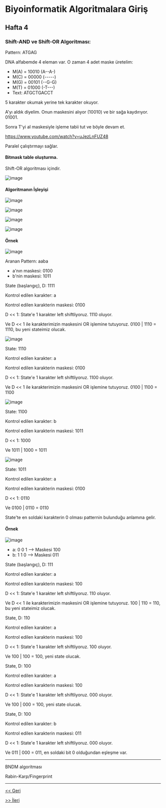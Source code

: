# Biyoinformatik Algoritmalara Giriş
## Hafta 4

### Shift-AND ve Shift-OR Algoritması:

Pattern: ATGAG

DNA alfabemde 4 eleman var. O zaman 4 adet maske üretelim:

- M(A) = 10010 (A--A-)
- M(C) = 00000 (-----)
- M(G) = 00101 (--G-G)
- M(T) = 01000 (-T---)
- Text: ATGCTGACCT

5 karakter okumak yerine tek karakter okuyor.

A'yı aldık diyelim. Onun maskesini alıyor (10010) ve bir sağa kaydırıyor. 01001.

Sonra T'yi al maskesiyle işleme tabii tut ve böyle devam et.

https://www.youtube.com/watch?v=uJezLnFUZ48

Paralel çalıştırmayı sağlar.

#### Bitmask table oluşturma.
Shift-OR algoritması içindir.

![image](https://user-images.githubusercontent.com/12685802/147957316-9a05bb14-750d-49fb-bb26-699be49155cf.png)

#### Algoritmanın İşleyişi

![image](https://user-images.githubusercontent.com/12685802/144756838-4aedc6f4-1aa9-4d3c-b8fd-292e8d18f106.png)

![image](https://user-images.githubusercontent.com/12685802/144756835-43b8725e-9626-48d4-853a-923c1a6f01b4.png)

![image](https://user-images.githubusercontent.com/12685802/144756762-1dea3479-9577-4366-be78-bb48594c4e20.png)

![image](https://user-images.githubusercontent.com/12685802/144756776-51aabf25-3855-4e3b-86f9-7c8e08902c73.png)

#### Örnek

![image](https://user-images.githubusercontent.com/12685802/144767843-153918c4-3c62-47bf-b520-ac81884af6d3.png)

Aranan Pattern: aaba

- a'nın maskesi: 0100
- b'nin maskesi: 1011

State (başlangıç), D: 1111 

Kontrol edilen karakter: a

Kontrol edilen karakterin maskesi: 0100

D << 1: State'e 1 karakter left shiftliyoruz. 1110 oluyor.

Ve D << 1 ile karakterimizin maskesini OR işlemine tutuyoruz. 0100 | 1110 = 1110, bu yeni stateimiz olucak.

![image](https://user-images.githubusercontent.com/12685802/144767989-70ffde27-f50b-48d8-a848-a431a4f8296c.png)

State: 1110

Kontrol edilen karakter: a

Kontrol edilen karakterin maskesi: 0100

D << 1: State'e 1 karakter left shiftliyoruz. 1100 oluyor.

Ve D << 1 ile karakterimizin maskesini OR işlemine tutuyoruz. 0100 | 1100 = 1100

![image](https://user-images.githubusercontent.com/12685802/144768036-08754a87-8874-458d-9058-2f8b7f340887.png)

State: 1100

Kontrol edilen karakter: b

Kontrol edilen karakterin maskesi: 1011

D << 1: 1000

Ve 1011 | 1000 = 1011

![image](https://user-images.githubusercontent.com/12685802/144768062-f23ea633-44b5-413a-b305-380c53d87f91.png)

State: 1011

Kontrol edilen karakter: a

Kontrol edilen karakterin maskesi: 0100

D << 1: 0110

Ve 0100 | 0110 = 0110

State'te en soldaki karakterin 0 olması patternin bulunduğu anlamına gelir.

#### Örnek

![image](https://user-images.githubusercontent.com/12685802/144768253-644b5250-4295-40e1-aaf6-579a5baf9d89.png)

- a: 0 0 1 --> Maskesi 100
- b: 1 1 0 --> Maskesi 011

State (başlangıç), D: 111

Kontrol edilen karakter: a

Kontrol edilen karakterin maskesi: 100

D << 1: State'e 1 karakter left shiftliyoruz. 110 oluyor.

Ve D << 1 ile karakterimizin maskesini OR işlemine tutuyoruz. 100 | 110 = 110, bu yeni stateimiz olucak.

State, D: 110

Kontrol edilen karakter: a

Kontrol edilen karakterin maskesi: 100

D << 1: State'e 1 karakter left shiftliyoruz. 100 oluyor.

Ve 100 | 100 = 100, yeni state olucak.

State, D: 100

Kontrol edilen karakter: a

Kontrol edilen karakterin maskesi: 100

D << 1: State'e 1 karakter left shiftliyoruz. 000 oluyor.

Ve 100 | 000 = 100, yeni state olucak.

State, D: 100

Kontrol edilen karakter: b

Kontrol edilen karakterin maskesi: 011

D << 1: State'e 1 karakter left shiftliyoruz. 000 oluyor.

Ve 011 | 000 = 011, en soldaki bit 0 olduğundan eşleşme var.

---

BNDM algoritması

Rabin-Karp/Fingerprint

---

[<< Geri](https://github.com/LIIIs4ma/BiyoinformatikAG/blob/main/hafta3.md)

[>> İleri](https://github.com/LIIIs4ma/BiyoinformatikAG/blob/main/hafta5.md)
